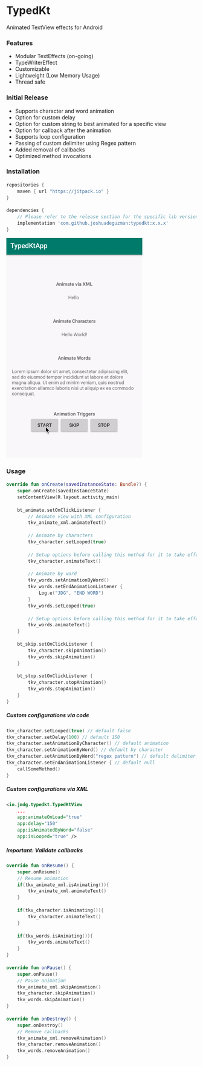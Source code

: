 # TypedKt
Animated TextView effects for Android

### Features
* Modular TextEffects (on-going)
* TypeWriterEffect
* Customizable
* Lightweight (Low Memory Usage)
* Thread safe

### Initial Release
* Supports character and word animation
* Option for custom delay
* Option for custom string to best animated for a specific view
* Option for callback after the animation
* Supports loop configuration
* Passing of custom delimiter using Regex pattern
* Added removal of callbacks
* Optimized method invocations

### Installation
```gradle
repositories {
    maven { url "https://jitpack.io" }
}

dependencies {
    // Please refer to the release section for the specific lib version
    implementation 'com.github.joshuadeguzman:typedkt:x.x.x'
}
```

![Demo](https://raw.githubusercontent.com/joshuadeguzman/TypedKt/b8d9f5fda3da91bff770b875e9bd98904315247b/app/src/main/res/drawable/demo.gif)

### Usage
```kotlin
override fun onCreate(savedInstanceState: Bundle?) {
    super.onCreate(savedInstanceState)
    setContentView(R.layout.activity_main)

    bt_animate.setOnClickListener {
        // Animate view with XML configuration
        tkv_animate_xml.animateText()

        // Animate by characters
        tkv_character.setLooped(true)

        // Setup options before calling this method for it to take effect
        tkv_character.animateText()

        // Animate by word
        tkv_words.setAnimationByWord()
        tkv_words.setEndAnimationListener {
            Log.e("JDG", "END WORD")
        }
        tkv_words.setLooped(true)

        // Setup options before calling this method for it to take effect
        tkv_words.animateText()
    }

    bt_skip.setOnClickListener {
        tkv_character.skipAnimation()
        tkv_words.skipAnimation()
    }

    bt_stop.setOnClickListener {
        tkv_character.stopAnimation()
        tkv_words.stopAnimation()
    }
}
```

##### Custom configurations via code
```kotlin
tkv_character.setLooped(true) // default false
tkv_character.setDelay(100) // default 150
tkv_character.setAnimationByCharacter() // default animation
tkv_character.setAnimationByWord() // default by character
tkv_character.setAnimationByWord("regex pattern") // default delimiter is "\\s+" which denotes space
tkv_character.setEndAnimationListener { // default null
    callSomeMethod()
}
```

##### Custom configurations via XML
```xml
<io.jmdg.typedkt.TypedKtView
    ...
    app:animateOnLoad="true"
    app:delay="150"
    app:isAnimatedByWord="false"
    app:isLooped="true" />
```

##### Important: Validate callbacks
```kotlin
override fun onResume() {
    super.onResume()
    // Resume animation
    if(tkv_animate_xml.isAnimating()){
        tkv_animate_xml.animateText()
    }

    if(tkv_character.isAnimating()){
        tkv_character.animateText()
    }

    if(tkv_words.isAnimating()){
        tkv_words.animateText()
    }
}

override fun onPause() {
    super.onPause()
    // Pause animation
    tkv_animate_xml.skipAnimation()
    tkv_character.skipAnimation()
    tkv_words.skipAnimation()
}

override fun onDestroy() {
    super.onDestroy()
    // Remove callbacks
    tkv_animate_xml.removeAnimation()
    tkv_character.removeAnimation()
    tkv_words.removeAnimation()
}
```
